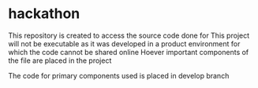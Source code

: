 # hackathon
This repository is created to access the source code done for 
This project will not be executable as it was developed in a product environment for which the code cannot be shared online
Hoever important components of the file are placed in the project

The code for primary components used is placed in develop branch
